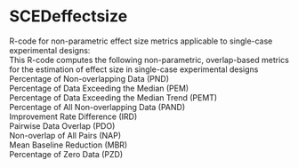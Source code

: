 # SCEDeffectsize
R-code for non-parametric effect size metrics applicable to single-case experimental designs:<br />
This R-code computes the following non-parametric, overlap-based metrics for the estimation of effect size in single-case experimental designs<br />
Percentage of Non-overlapping Data (PND)<br />
Percentage of Data Exceeding the Median (PEM)<br />
Percentage of Data Exceeding the Median Trend (PEMT)<br />
Percentage of All Non-overlapping Data (PAND)<br />
Improvement Rate Difference (IRD)<br />
Pairwise Data Overlap (PDO) <br />
Non-overlap of All Pairs (NAP)<br />
Mean Baseline Reduction (MBR)<br />
Percentage of Zero Data (PZD)<br />
